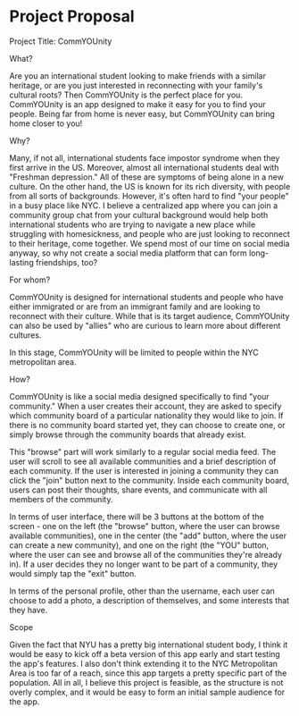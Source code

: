 # Project Proposal

Project Title: CommYOUnity

What?

 Are you an international student looking to make friends with a similar heritage, or are you just interested in reconnecting with your family's cultural roots? Then CommYOUnity is the perfect place for you. CommYOUnity is an app designed to make it easy for you to find your people. Being far from home is never easy, but CommYOUnity can bring home closer to you!


Why?

 Many, if not all, international students face impostor syndrome when they first arrive in the US. Moreover, almost all international students deal with "Freshman depression." All of these are symptoms of being alone in a new culture. On the other hand, the US is known for its rich diversity, with people from all sorts of backgrounds. However, it's often hard to find "your people" in a busy place like NYC. I believe a centralized app where you can join a community group chat from your cultural background would help both international students who are trying to navigate a new place while struggling with homesickness, and people who are just looking to reconnect to their heritage, come together. We spend most of our time on social media anyway, so why not create a social media platform that can form long-lasting friendships, too?


For whom?

CommYOUnity is designed for international students and people who have either immigrated or are from an immigrant family and are looking to reconnect with their culture. While that is its target audience, CommYOUnity can also be used by "allies" who are curious to learn more about different cultures.

In this stage, CommYOUnity will be limited to people within the NYC metropolitan area.


How?

CommYOUnity is like a social media designed specifically to find "your community." When a user creates their account, they are asked to specify which community board of a particular nationality they would like to join. If there is no community board started yet, they can choose to create one, or simply browse through the community boards that already exist. 

This "browse" part will work similarly to a regular social media feed. The user will scroll to see all available communities and a brief description of each community. If the user is interested in joining a community they can click the "join" button next to the community. Inside each community board, users can post their thoughts, share events, and communicate with all members of the community. 

In terms of user interface, there will be 3 buttons at the bottom of the screen - one on the left (the "browse" button, where the user can browse available communities), one in the center (the "add" button, where the user can create a new community), and one on the right (the "YOU" button, where the user can see and browse all of the communities they're already in). If a user decides they no longer want to be part of a community, they would simply tap the "exit" button.

In terms of the personal profile, other than the username, each user can choose to add a photo, a description of themselves, and some interests that they have. 


Scope

Given the fact that NYU has a pretty big international student body, I think it would be easy to kick off a beta version of this app early and start testing the app's features. I also don't think extending it to the NYC Metropolitan Area is too far of a reach, since this app targets a pretty specific part of the population. All in all, I believe this project is feasible, as the structure is not overly complex, and it would be easy to form an initial sample audience for the app. 

